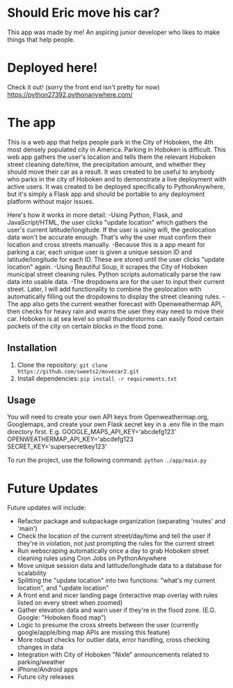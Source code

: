 # Should Eric move his car?

This app was made by me! An aspiring junior developer who likes to make things that help people.

# Deployed here!
Check it out! (sorry the front end isn't pretty for now)
https://python27392.pythonanywhere.com/

# The app

This is a web app that helps people park in the City of Hoboken, the 4th most densely populated city in America. Parking in Hoboken is difficult.
This web app gathers the user's location and tells them the relevant Hoboken street cleaning date/time, the precipitation amount, and whether they should move their car as a result.
It was created to be useful to anybody who parks in the city of Hoboken and to demonstrate a live deployment with active users.
It was created to be deployed specifically to PythonAnywhere, but it's simply a Flask app and should be portable to any deployment platform without major issues.

Here's how it works in more detail:
-Using Python, Flask, and  JavaScript/HTML, the user clicks "update location" which gathers the user's current latitude/longitude. If the user is using wifi, the geolocation data won't be accurate enough. That's why the user must confirm their location and cross streets manually.
-Because this is a app meant for parking a car, each unique user is given a unique session ID and latitude/longitude for each ID. These are stored until the user clicks "update location" again.
-Using Beautiful Soup, it scrapes the City of Hoboken municipal street cleaning rules. Python scripts automatically parse the raw data into usable data.
-The dropdowns are for the user to input their current street. Later, I will add functionality to combine the geolocation with automatically filling out the dropdowns to display the street cleaning rules.
-The app also gets the current weather forecast with Openweathermap API, then checks for heavy rain and warns the user they may need to move their car. Hoboken is at sea level so small thunderstorms can easily flood certain pockets of the city on certain blocks in the flood zone.

## Installation

1. Clone the repository: `git clone https://github.com/sweets2/movecar2.git`
2. Install dependencies: `pip install -r requirements.txt`

## Usage

You will need to create your own API keys from Openweathermap.org, Googlemaps, and create your own Flask secret key in a .env file in the main directory first.
E.g.
GOOGLE_MAPS_API_KEY='abcdefg123'
OPENWEATHERMAP_API_KEY='abcdefg123
SECRET_KEY='supersecretkey123'

To run the project, use the following command: `python ./app/main.py`

# Future Updates
Future updates will include:
- Refactor package and subpackage organization (separating 'routes' and 'main')
- Check the location of the current street/day/time and tell the user if they're in violation, not just prompting the rules for the current street
- Run webscraping automatically once a day to grab Hoboken street cleaning rules using Cron Jobs on PythonAnywhere
- Move unique session data and latitude/longitude data to a database for scalability
- Splitting the "update location" into two functions: "what's my current location", and "update location"
- A front end and nicer landing page (interactive map overlay with rules listed on every street when zoomed)
- Gather elevation data and warn user if they're in the flood zone. (E.G. Google: "Hoboken flood map")
- Logic to presume the cross streets between the user (currently google/apple/bing map APIs are missing this feature)
- More robust checks for outlier data, error handling, cross checking changes in data
- Integration with City of Hoboken "Nixle" announcements related to parking/weather
- iPhone/Android apps
- Future city releases
